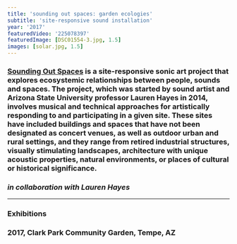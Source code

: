 ```yaml
---
title: 'sounding out spaces: garden ecologies'
subtitle: 'site-responsive sound installation'
year: '2017'
featuredVideo: '225078397'
featuredImage: [DSC01554-3.jpg, 1.5]
images: [solar.jpg, 1.5]
---
```


### [Sounding Out Spaces](https://www.pariesa.com/single-post/garden-ecologies) is a site-responsive sonic art project that explores ecosystemic relationships between people, sounds and spaces. The project, which was started by sound artist and Arizona State University professor Lauren Hayes in 2014, involves musical and technical approaches for artistically responding to and participating in a given site. These sites have included buildings and spaces that have not been designated as concert venues, as well as outdoor urban and rural settings, and they range from retired industrial structures, visually stimulating landscapes, architecture with unique acoustic properties, natural environments, or places of cultural or historical significance.

### _in collaboration with Lauren Hayes_

---

### **Exhibitions**

### 2017, Clark Park Community Garden, Tempe, AZ
